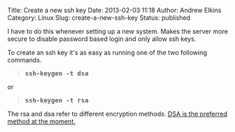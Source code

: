 Title: Create a new ssh key
Date: 2013-02-03 11:18
Author: Andrew Elkins
Category: Linux
Slug: create-a-new-ssh-key
Status: published

I have to do this whenever setting up a new system. Makes the server
more secure to disable password based login and only allow ssh keys.

To create an ssh key it's as easy as running one of the two following
commands.

> **<kbd>ssh-keygen -t dsa</kbd>**

or

> **<kbd>ssh-keygen -t rsa</kbd>**

The rsa and dsa refer to different encryption methods. [DSA is the
preferred method at the
moment.](http://superuser.com/questions/13164/what-is-better-for-gpg-keys-rsa-or-dsa)

